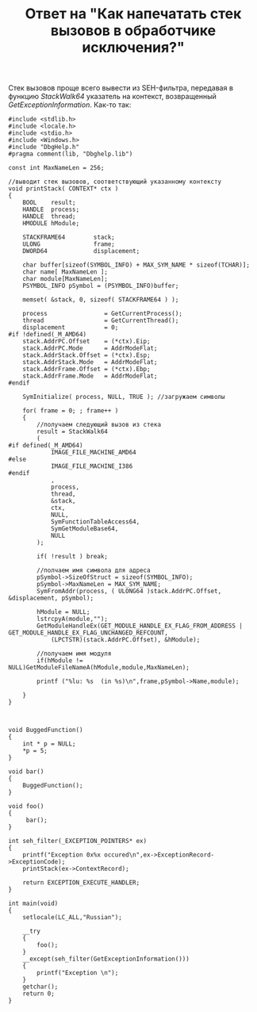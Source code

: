 ﻿---
title: "Ответ на \"Как напечатать стек вызовов в обработчике исключения?\""
se.owner.user_id: 240512
se.owner.display_name: "MSDN.WhiteKnight"
se.owner.link: "https://ru.stackoverflow.com/users/240512/msdn-whiteknight"
se.answer_id: 809888
se.question_id: 788394
se.post_type: answer
se.is_accepted: True
---
<p>Стек вызовов проще всего вывести из SEH-фильтра, передавая в функцию <em>StackWalk64</em> указатель на контекст, возвращенный <em>GetExceptionInformation</em>. Как-то так:</p>

<pre><code>#include &lt;stdlib.h&gt;
#include &lt;locale.h&gt;
#include &lt;stdio.h&gt;
#include &lt;Windows.h&gt;
#include "DbgHelp.h"
#pragma comment(lib, "Dbghelp.lib")

const int MaxNameLen = 256;

//выводит стек вызовов, соответствующий указанному контексту
void printStack( CONTEXT* ctx )
{
    BOOL    result;
    HANDLE  process;
    HANDLE  thread;
    HMODULE hModule;

    STACKFRAME64        stack;
    ULONG               frame;    
    DWORD64             displacement;

    char buffer[sizeof(SYMBOL_INFO) + MAX_SYM_NAME * sizeof(TCHAR)];
    char name[ MaxNameLen ];
    char module[MaxNameLen];
    PSYMBOL_INFO pSymbol = (PSYMBOL_INFO)buffer;

    memset( &amp;stack, 0, sizeof( STACKFRAME64 ) );

    process                = GetCurrentProcess();
    thread                 = GetCurrentThread();
    displacement           = 0;
#if !defined(_M_AMD64)
    stack.AddrPC.Offset    = (*ctx).Eip;
    stack.AddrPC.Mode      = AddrModeFlat;
    stack.AddrStack.Offset = (*ctx).Esp;
    stack.AddrStack.Mode   = AddrModeFlat;
    stack.AddrFrame.Offset = (*ctx).Ebp;
    stack.AddrFrame.Mode   = AddrModeFlat;
#endif

    SymInitialize( process, NULL, TRUE ); //загружаем символы

    for( frame = 0; ; frame++ )
    {
        //получаем следующий вызов из стека
        result = StackWalk64
        (
#if defined(_M_AMD64)
            IMAGE_FILE_MACHINE_AMD64
#else
            IMAGE_FILE_MACHINE_I386
#endif
            ,
            process,
            thread,
            &amp;stack,
            ctx,
            NULL,
            SymFunctionTableAccess64,
            SymGetModuleBase64,
            NULL
        );

        if( !result ) break;        

        //полчаем имя символа для адреса
        pSymbol-&gt;SizeOfStruct = sizeof(SYMBOL_INFO);
        pSymbol-&gt;MaxNameLen = MAX_SYM_NAME;
        SymFromAddr(process, ( ULONG64 )stack.AddrPC.Offset, &amp;displacement, pSymbol);

        hModule = NULL;
        lstrcpyA(module,"");        
        GetModuleHandleEx(GET_MODULE_HANDLE_EX_FLAG_FROM_ADDRESS | GET_MODULE_HANDLE_EX_FLAG_UNCHANGED_REFCOUNT, 
            (LPCTSTR)(stack.AddrPC.Offset), &amp;hModule);

        //получаем имя модуля
        if(hModule != NULL)GetModuleFileNameA(hModule,module,MaxNameLen);       

        printf ("%lu: %s  (in %s)\n",frame,pSymbol-&gt;Name,module);       

    }
}



void BuggedFunction()
{
    int * p = NULL;
    *p = 5;
}

void bar()
{
    BuggedFunction();
}

void foo()
{    
     bar();    
}

int seh_filter(_EXCEPTION_POINTERS* ex)
{
    printf("Exception 0x%x occured\n",ex-&gt;ExceptionRecord-&gt;ExceptionCode);  
    printStack(ex-&gt;ContextRecord);

    return EXCEPTION_EXECUTE_HANDLER;
}

int main(void)
{
    setlocale(LC_ALL,"Russian");

    __try
    {
        foo();
    }
    __except(seh_filter(GetExceptionInformation()))
    {       
        printf("Exception \n");         
    }
    getchar();
    return 0;
}
</code></pre>
